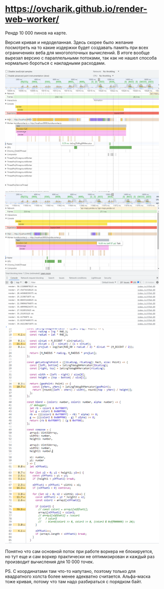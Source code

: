 # https://ovcharik.github.io/render-web-worker/

Рендр 10 000 пинов на карте.

Версия кривая и недоделанная. Здесь скорее было желание посмотреть на то какие издержки будет создавать память при всех ограничениях веба для многопоточных вычислений. В итоге вообще вырезал версию с параллельными потоками, так как не нашел способа нормально бороться с накладными расходами.

![profiler-1](https://raw.githubusercontent.com/ovcharik/render-web-worker/master/images/screen1.png)
![profiler-2](https://raw.githubusercontent.com/ovcharik/render-web-worker/master/images/screen2.png)
![profiler-3](https://raw.githubusercontent.com/ovcharik/render-web-worker/master/images/screen3.png)

Понятно что сам основной поток при работе воркера не блокируется, но тут еще и сам воркер практически не оптимизирован и каждый раз производит вычисления для 10 000 точек.

PS. C координатами там что-то напутано, поэтому только для квадратного холста более менее адекватно считается. Альфа-маска тоже кривая, потому что там надо разбираться с порядком байт.
